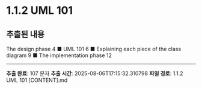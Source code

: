 # 1.1.2 UML 101

## 추출된 내용

The design phase 4 ■ UML 101 6 ■ Explaining each piece of
the class diagram 9 ■ The implementation phase 12

---

**추출 완료**: 107 문자
**추출 시간**: 2025-08-06T17:15:32.310798
**파일 경로**: 1.1.2 UML 101 [CONTENT].md
